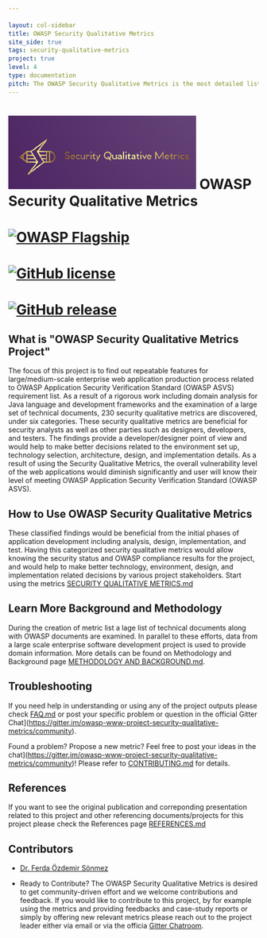```yaml
---

layout: col-sidebar
title: OWASP Security Qualitative Metrics
site_side: true
tags: security-qualitative-metrics
project: true
level: 4
type: documentation
pitch: The OWASP Security Qualitative Metrics is the most detailed list of metrics which evaluate security level of web projects. It shows the level of coverage of OWASP ASVS. 
---
```




# ![Project Logo](images/logo2.png) OWASP Security Qualitative Metrics  
# [![OWASP Flagship](https://img.shields.io/badge/owasp-flagship-blue.svg)](https://owasp.org/projects/)
# [![GitHub license](https://img.shields.io/github/license/Naereen/StrapDown.js.svg)](https://github.com/Naereen/StrapDown.js/blob/master/LICENSE)

# [![GitHub release](https://img.shields.io/github/release/Naereen/StrapDown.js.svg)](https://github.com/OWASP/www-project-security-qualitative-metrics/releases)



## What is "OWASP Security Qualitative Metrics Project"
The focus of this project is to find out repeatable features for large/medium-scale enterprise web application production process related to OWASP Application Security Verification Standard (OWASP ASVS) requirement list. As a result of a rigorous work including domain analysis for Java language and development frameworks and the examination of a large set of technical documents, 230 security qualitative metrics are discovered, under six categories. These security qualitative metrics are beneficial for security analysts as well as other parties such as designers, developers, and testers. The findings provide a developer/designer point of view and would help to make better decisions related to the environment set up, technology selection, architecture, design, and implementation details. As a result of using the Security Qualitative Metrics, the overall vulnerability level of the web applications would diminish significantly and user will know their level of meeting OWASP Application Security Verification Standard (OWASP ASVS).

## How to Use OWASP Security Qualitative Metrics

These classified findings would be beneficial from the initial phases of application development including analysis, design, implementation, and test. Having this categorized security qualitative metrics would allow knowing the security status and OWASP compliance results for the project, and would help to make better technology, environment, design, and implementation related decisions by various project stakeholders. Start using the metrics  [SECURITY QUALITATIVE METRICS.md](./SECURITY-QUALITATIVE-METRICS.md) 

## Learn More Background and Methodology
During the creation of metric list a lage list of technical documents along with OWASP documents are examined. In parallel to these efforts, data from a large scale enterprise software development project is used to provide domain information. More details can be found on Methodology and Background page [METHODOLOGY AND BACKGROUND.md](./METHODOLOGY-AND-BACKGROUND.md
). 

## Troubleshooting 

If you need help in understanding or using any of the project outputs please check [FAQ.md](FAQ.md) or post your specific problem
or question in the official Gitter Chat](https://gitter.im/owasp-www-project-security-qualitative-metrics/community).

Found a problem? Propose a new metric? Feel free to post your ideas in the chat](https://gitter.im/owasp-www-project-security-qualitative-metrics/community)!
Please refer to [CONTRIBUTING.md](CONTRIBUTING.md) for details.

## References

If you want to see the original publication and correponding presentation related to this project and other referencing documents/projects for this project please check the References page [REFERENCES.md](REFERENCES.md) 


## Contributors
- [Dr. Ferda Özdemir Sönmez](https://www.linkedin.com/in/f-ferda-%C3%B6zdemir-s%C3%B6nmez-pmp-msc-phd-92809719/) 

- Ready to Contribute?
The OWASP Security Qualitative Metrics is desired to get community-driven effort and we welcome contributions and feedback.
If you would like to contribute to this project, by for example using the metrics and providing feedbacks and case-study reports or simply by offering new relevant metrics please reach out to the project leader either via email or via the officia [Gitter Chatroom](https://gitter.im/owasp-www-project-security-qualitative-metrics/community).

